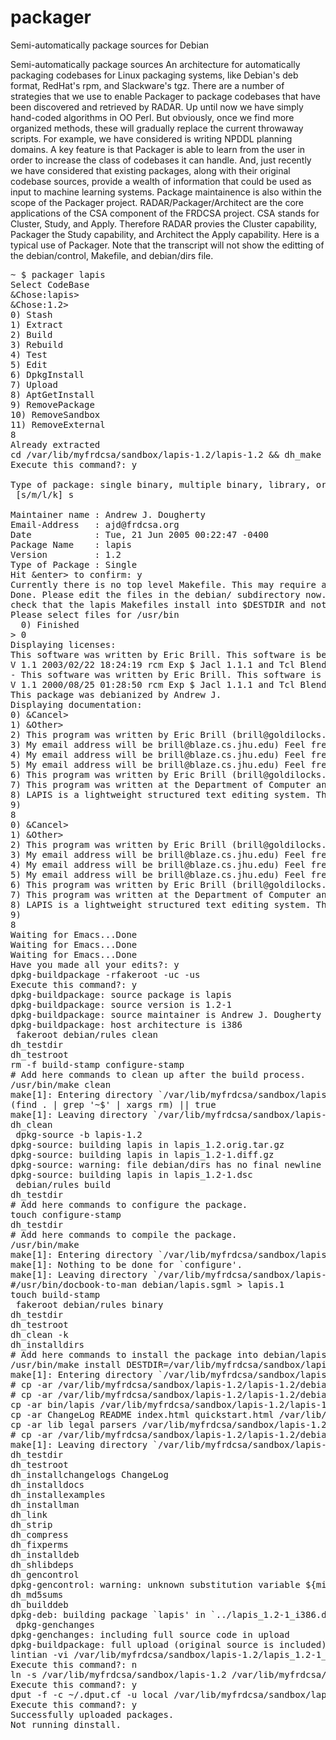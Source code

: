 # packager
Semi-automatically package sources for Debian

<system>
  <title>Packager</title>
  <short-description>
    Semi-automatically package sources
  </short-description>
  <medium-description>
    An  architecture for automatically  packaging codebases  for Linux
    packaging  systems, like  Debian's deb  format, RedHat's  rpm, and
    Slackware's tgz.  There are a  number of strategies that we use to
    enable Packager to package codebases that have been discovered and
    retrieved  by  RADAR.  Up  until  now  we  have simply  hand-coded
    algorithms in OO Perl.  But obviously, once we find more organized
    methods,  these  will  gradually  replace  the  current  throwaway
    scripts.   For  example,  we  have  considered  is  writing  NPDDL
    planning domains.  A key feature is that Packager is able to learn
    from the user  in order to increase the class  of codebases it can
    handle.   And,  just recently  we  have  considered that  existing
    packages, along  with their  original codebase sources,  provide a
    wealth  of information  that could  be  used as  input to  machine
    learning systems.   Package maintainence is also  within the scope
    of the Packager project.
  </medium-description>
  <long-description>
<para>
    RADAR/Packager/Architect  are  the core  applications  of the  CSA
    component of  the FRDCSA project.  CSA stands  for Cluster, Study,
    and  Apply.   Therefore  RADAR  provies  the  Cluster  capability,
    Packager the Study capability, and Architect the Apply capability.
</para>
<para>
  Here is  a typical use of  Packager.  Note that  the transcript will
  not  show   the  editting  of  the   debian/control,  Makefile,  and
  debian/dirs file.

<pre>
~ $ packager lapis
Select CodeBase
&amp;Chose:lapis>
&amp;Chose:1.2>
0) Stash
1) Extract
2) Build
3) Rebuild
4) Test
5) Edit
6) DpkgInstall
7) Upload
8) AptGetInstall
9) RemovePackage
10) RemoveSandbox
11) RemoveExternal
8
Already extracted
cd /var/lib/myfrdcsa/sandbox/lapis-1.2/lapis-1.2 &amp;&amp; dh_make
Execute this command?: y

Type of package: single binary, multiple binary, library, or kernel module?
 [s/m/l/k] s

Maintainer name : Andrew J. Dougherty
Email-Address   : ajd@frdcsa.org 
Date            : Tue, 21 Jun 2005 00:22:47 -0400
Package Name    : lapis
Version         : 1.2
Type of Package : Single
Hit &amp;enter> to confirm: y
Currently there is no top level Makefile. This may require additional tuning.
Done. Please edit the files in the debian/ subdirectory now. You should also
check that the lapis Makefiles install into $DESTDIR and not in / .
Please select files for /usr/bin
  0) Finished
> 0
Displaying licenses:
This software was written by Eric Brill. This software is being provided to you. You agree that you have read. Will comply with these terms and conditions: Permission to [use. This software and its documentation for any purpose and without fee or royalty] is hereby granted. THIS SOFTWARE IS PROVIDED "AS IS". MAKES NO REPRESENTATIONS OR WARRANTIES OF MERCHANTABILITY OR FITNESS FOR ANY PARTICULAR PURPOSE OR THAT THE USE OF THE LICENSED SOFTWARE OR DOCUMENTATION WILL NOT INFRINGE ANY THIRD PARTY PATENTS.
V 1.1 2003/02/22 18:24:19 rcm Exp $ Jacl 1.1.1 and Tcl Blend 1.1.1 binaries are released with the following copyrights Copyright (c) 1997-1999 The Regents of the University of California. Permission is hereby granted. THE SOFTWARE PROVIDED HEREUNDER IS ON AN "AS IS" BASIS. Jacl1.0 and Tcl Blend 1.0 binaries were release by Sun with the following license terms. THROUGH ITS SUN MICROSYSTEMS LABORATORIES DIVISION ("SUN") WILL LICENSE THIS SOFTWARE AND THE ACCOMPANYING DOCUMENTATION TO YOU (a "Licensee") ONLY ON YOUR ACCEPTANCE OF ALL THE TERMS SET FORTH BELOW. The Software is copyrighted by Sun and other third parties and Licensee shall retain and reproduce all copyright and other notices presently on the Software. Sun is the sole owner of all rights in and to the Software other than the limited rights granted to Licensee herein. Licensee will own its Modifications. Licensee will. THE SOFTWARE IS BEING PROVIDED TO LICENSEE "AS IS" AND ALL EXPRESS OR IMPLIED CONDITIONS AND WARRANTIES.
- This software was written by Eric Brill. This software is being provided to you. You agree that you have read. Will comply with these terms and conditions: Permission to [use. This software and its documentation for any purpose and without fee or royalty] is hereby granted. THIS SOFTWARE IS PROVIDED "AS IS". MAKES NO REPRESENTATIONS OR WARRANTIES OF MERCHANTABILITY OR FITNESS FOR ANY PARTICULAR PURPOSE OR THAT THE USE OF THE LICENSED SOFTWARE OR DOCUMENTATION WILL NOT INFRINGE ANY THIRD PARTY PATENTS.
V 1.1 2000/08/25 01:28:50 rcm Exp $ Jacl 1.1.1 and Tcl Blend 1.1.1 binaries are released with the following copyrights Copyright (c) 1997-1999 The Regents of the University of California. Permission is hereby granted. THE SOFTWARE PROVIDED HEREUNDER IS ON AN "AS IS" BASIS. Jacl1.0 and Tcl Blend 1.0 binaries were release by Sun with the following license terms. THROUGH ITS SUN MICROSYSTEMS LABORATORIES DIVISION ("SUN") WILL LICENSE THIS SOFTWARE AND THE ACCOMPANYING DOCUMENTATION TO YOU (a "Licensee") ONLY ON YOUR ACCEPTANCE OF ALL THE TERMS SET FORTH BELOW. The Software is copyrighted by Sun and other third parties and Licensee shall retain and reproduce all copyright and other notices presently on the Software. Sun is the sole owner of all rights in and to the Software other than the limited rights granted to Licensee herein. Licensee will own its Modifications. Licensee will. THE SOFTWARE IS BEING PROVIDED TO LICENSEE "AS IS" AND ALL EXPRESS OR IMPLIED CONDITIONS AND WARRANTIES.
This package was debianized by Andrew J.
Displaying documentation:
0) &amp;Cancel>
1) &amp;Other>
2) This program was written by Eric Brill (brill@goldilocks.lcs.mit.edu) Feel free to contact me with any questions.
3) My email address will be brill@blaze.cs.jhu.edu) Feel free to contact me with any questions.
4) My email address will be brill@blaze.cs.jhu.edu) Feel free to contact me with any questions.
5) My email address will be brill@blaze.cs.jhu.edu) Feel free to contact me with any questions.
6) This program was written by Eric Brill (brill@goldilocks.lcs.mit.edu) (After July 1 1994.
7) This program was written at the Department of Computer and Information Science.
8) LAPIS is a lightweight structured text editing system. These instructions assume that you have Java 1.4 or later installed on your computer.
9) 
8
0) &amp;Cancel>
1) &amp;Other>
2) This program was written by Eric Brill (brill@goldilocks.lcs.mit.edu) Feel free to contact me with any questions. My email address will be brill@blaze.cs.jhu.edu) =============================================================================== THIS SOFTWARE IS PROVIDED "AS IS". MAKES NO REPRESENTATIONS OR WARRANTIES OF MERCHANTABILITY OR FITNESS FOR ANY PARTICULAR PURPOSE OR THAT THE USE OF THE LICENSED SOFTWARE OR DOCUMENTATION WILL NOT INFRINGE ANY THIRD PARTY PATENTS. See the papers listed at the end of this file. =================================================================== Tagging is done in two stages. Every word is assigned its most likely tag in isolation. A list of transformations is provided for determining the most likely tag for words not in the lexicon. Unknown words are first assumed to be nouns (proper nouns if capitalized). Adjacent word cooccurrence are used to change the guess of most likely tag. Contextual transformations are used to improve accuracy. =================================================================== To compile the programs.
3) My email address will be brill@blaze.cs.jhu.edu) Feel free to contact me with any questions. . . . =============================================================== THIS SOFTWARE IS PROVIDED "AS IS". MAKES NO REPRESENTATIONS OR WARRANTIES OF MERCHANTABILITY OR FITNESS FOR ANY PARTICULAR PURPOSE OR THAT THE USE OF THE LICENSED SOFTWARE OR DOCUMENTATION WILL NOT INFRINGE ANY THIRD PARTY PATENTS. My email address will be brill@blaze.cs.jhu.edu). =============================================================== About the README files (all of which can be found in the Docs/ directory): If you don't care how it works. Just want to use it as-is. See: aaai94-tagger.ps ================================================================ IMPORTANT: If you have retrieved this program via anonymous ftp. Please send me mail letting me know that you are using the tagger so I can keep you up to date on bug fixes. Etc. =============================================================== For a detailed description of the tagger (beyond what is contained in the README files).
4) My email address will be brill@blaze.cs.jhu.edu) Feel free to contact me with any questions. . . . ======================================================================== THIS SOFTWARE IS PROVIDED "AS IS". MAKES NO REPRESENTATIONS OR WARRANTIES OF MERCHANTABILITY OR FITNESS FOR ANY PARTICULAR PURPOSE OR THAT THE USE OF THE LICENSED SOFTWARE OR DOCUMENTATION WILL NOT INFRINGE ANY THIRD PARTY PATENTS. There are two stages in training: (1) Rules are learned to predict the most likely tag for unknown words. It is probably a past tense verb). If the outcome of applying these rules is that a word should be tagged with a particular tag. This holds for all occurrences of the word in the corpus. (2) Rules are learned to use contextual cues to improve tagging accuracy. (Example: change the tag of a word from verb to noun if the previous word is tagged as a determiner). So: John (I think) said: "Who are you?". He then gave me $10. would become: John ( I think ) said : " Who are you ? " He then gave me $ 10 .
5) My email address will be brill@blaze.cs.jhu.edu) Feel free to contact me with any questions. . . . =============================================================== THIS SOFTWARE IS PROVIDED "AS IS". MAKES NO REPRESENTATIONS OR WARRANTIES OF MERCHANTABILITY OR FITNESS FOR ANY PARTICULAR PURPOSE OR THAT THE USE OF THE LICENSED SOFTWARE OR DOCUMENTATION WILL NOT INFRINGE ANY THIRD PARTY PATENTS. Type (in the tagger base directory): make or first edit the Makefile to suit your needs. =============================================================== (If you have altered the file structure of the tagger after untarring the programs. Then you will have to adjust the instructions accordingly). Type: tagger LEXICON YOUR-CORPUS BIGRAMS LEXICALRULEFULE CONTEXTUALRULEFILE where YOUR-CORPUS is the file name of the corpus you wish to have tagged. The other files are all provided with the tagger. Options (which are typed after the file names) are: -h :: help -w wordlist :: provide an extra set of words beyond those in LEXICON.
6) This program was written by Eric Brill (brill@goldilocks.lcs.mit.edu) (After July 1 1994. My email address will be brill@blaze.cs.jhu.edu) Feel free to contact me with any questions. . . . =============================================================================== THIS SOFTWARE IS PROVIDED "AS IS". MAKES NO REPRESENTATIONS OR WARRANTIES OF MERCHANTABILITY OR FITNESS FOR ANY PARTICULAR PURPOSE OR THAT THE USE OF THE LICENSED SOFTWARE OR DOCUMENTATION WILL NOT INFRINGE ANY THIRD PARTY PATENTS. TRADEMARKS OR OTHER RIGHTS. ============================================================================= Please Read The COPYRIGHT file included with the tagger. ============================================================================= Code for training and tagging in n-best mode is provided with this release. This code is still under development. Is provided in prerelease form. In case anybody may have use for it. We will clean up this code. Text is passed through the start state tagger.
7) This program was written at the Department of Computer and Information Science. You might have to edit the make file for your machine. The executables will by default be placed in the "Bin" directory.
8) LAPIS is a lightweight structured text editing system. These instructions assume that you have Java 1.4 or later installed on your computer. Which is the only installation required. So all you have to do is run LAPIS. - The distribution is precompiled. The source code for LAPIS is included with the distribution in the file src.zip. LAPIS is written in Java. The generated source files and CUP runtime classes are included in the source distribution. LAPIS is free software. Redistribution is allowed under the terms of the GNU General Public License.
9) 
8
Waiting for Emacs...Done
Waiting for Emacs...Done
Waiting for Emacs...Done
Have you made all your edits?: y
dpkg-buildpackage -rfakeroot -uc -us
Execute this command?: y
dpkg-buildpackage: source package is lapis
dpkg-buildpackage: source version is 1.2-1
dpkg-buildpackage: source maintainer is Andrew J. Dougherty &amp;ajd@frdcsa.org>
dpkg-buildpackage: host architecture is i386
 fakeroot debian/rules clean
dh_testdir
dh_testroot
rm -f build-stamp configure-stamp
# Add here commands to clean up after the build process.
/usr/bin/make clean
make[1]: Entering directory `/var/lib/myfrdcsa/sandbox/lapis-1.2/lapis-1.2'
(find . | grep '~$' | xargs rm) || true
make[1]: Leaving directory `/var/lib/myfrdcsa/sandbox/lapis-1.2/lapis-1.2'
dh_clean 
 dpkg-source -b lapis-1.2
dpkg-source: building lapis in lapis_1.2.orig.tar.gz
dpkg-source: building lapis in lapis_1.2-1.diff.gz
dpkg-source: warning: file debian/dirs has no final newline (either original or modified version)
dpkg-source: building lapis in lapis_1.2-1.dsc
 debian/rules build
dh_testdir
# Add here commands to configure the package.
touch configure-stamp
dh_testdir
# Add here commands to compile the package.
/usr/bin/make
make[1]: Entering directory `/var/lib/myfrdcsa/sandbox/lapis-1.2/lapis-1.2'
make[1]: Nothing to be done for `configure'.
make[1]: Leaving directory `/var/lib/myfrdcsa/sandbox/lapis-1.2/lapis-1.2'
#/usr/bin/docbook-to-man debian/lapis.sgml > lapis.1
touch build-stamp
 fakeroot debian/rules binary
dh_testdir
dh_testroot
dh_clean -k 
dh_installdirs
# Add here commands to install the package into debian/lapis.
/usr/bin/make install DESTDIR=/var/lib/myfrdcsa/sandbox/lapis-1.2/lapis-1.2/debian/lapis
make[1]: Entering directory `/var/lib/myfrdcsa/sandbox/lapis-1.2/lapis-1.2'
# cp -ar /var/lib/myfrdcsa/sandbox/lapis-1.2/lapis-1.2/debian/lapis/etc
# cp -ar /var/lib/myfrdcsa/sandbox/lapis-1.2/lapis-1.2/debian/lapis/etc/cron.d
cp -ar bin/lapis /var/lib/myfrdcsa/sandbox/lapis-1.2/lapis-1.2/debian/lapis/usr/bin
cp -ar ChangeLog README index.html quickstart.html /var/lib/myfrdcsa/sandbox/lapis-1.2/lapis-1.2/debian/lapis/usr/share/doc/lapis
cp -ar lib legal parsers /var/lib/myfrdcsa/sandbox/lapis-1.2/lapis-1.2/debian/lapis/usr/share/lapis
# cp -ar /var/lib/myfrdcsa/sandbox/lapis-1.2/lapis-1.2/debian/lapis/var/lib/lapis
make[1]: Leaving directory `/var/lib/myfrdcsa/sandbox/lapis-1.2/lapis-1.2'
dh_testdir
dh_testroot
dh_installchangelogs ChangeLog
dh_installdocs
dh_installexamples
dh_installman
dh_link
dh_strip
dh_compress
dh_fixperms
dh_installdeb
dh_shlibdeps
dh_gencontrol
dpkg-gencontrol: warning: unknown substitution variable ${misc:Depends}
dh_md5sums
dh_builddeb
dpkg-deb: building package `lapis' in `../lapis_1.2-1_i386.deb'.
 dpkg-genchanges
dpkg-genchanges: including full source code in upload
dpkg-buildpackage: full upload (original source is included)
lintian -vi /var/lib/myfrdcsa/sandbox/lapis-1.2/lapis_1.2-1_i386.changes
Execute this command?: n
ln -s /var/lib/myfrdcsa/sandbox/lapis-1.2 /var/lib/myfrdcsa/packages/binary
Execute this command?: y
dput -f -c ~/.dput.cf -u local /var/lib/myfrdcsa/sandbox/lapis-1.2/lapis_1.2-1_i386.changes
Execute this command?: y
Successfully uploaded packages.
Not running dinstall.
</pre>
</para>
  </long-description>
</system>

